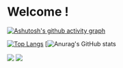 # Welcome !

[![Ashutosh's github activity graph](https://activity-graph.herokuapp.com/graph?username=jocarrd&theme=react-dark)](https://github.com/ashutosh00710/github-readme-activity-graph)




[![Top Langs](https://github-readme-stats.vercel.app/api/top-langs/?username=jocarrd&layout=compact&theme=tokyonight)](https://github.com/anuraghazra/github-readme-stats) [![Anurag's GitHub stats](https://github-readme-stats.vercel.app/api?username=jocarrd&show_icons=true&theme=tokyonight)
 
<a >
  <img align="center" src="https://github-readme-stats.vercel.app/api/top-langs/?username=jocarrd&layout=compact&theme=tokyonight" />
  <img align="center" src="https://github-readme-stats.vercel.app/api?username=jocarrd&show_icons=true&theme=tokyonight" />
</a>

